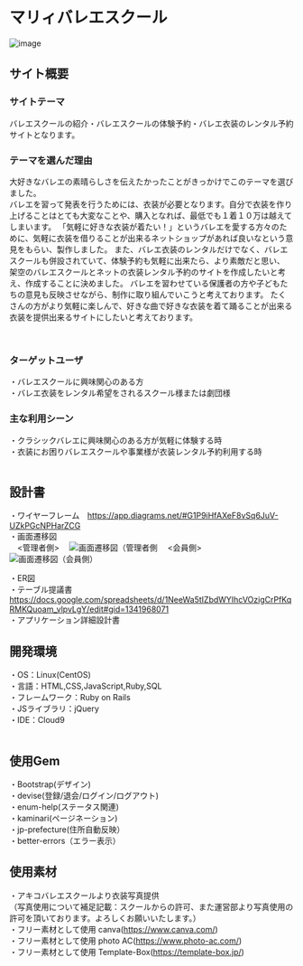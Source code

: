# マリィバレエスクール
​![image](https://github.com/marina-1205/marie_ballet_school/assets/135565720/665a6b70-1eef-461d-a54a-4499c64166e2.jpg)
## サイト概要

### サイトテーマ
バレエスクールの紹介・バレエスクールの体験予約・バレエ衣装のレンタル予約サイトとなります。<br>

### テーマを選んだ理由
大好きなバレエの素晴らしさを伝えたかったことがきっかけでこのテーマを選びました。<br>
バレエを習って発表を行うためには、衣装が必要となります。自分で衣装を作り上げることはとても大変なことや、購入となれば、最低でも１着１０万は越えてしまいます。
「気軽に好きな衣装が着たい！」というバレエを愛する方々のために、気軽に衣装を借りることが出来るネットショップがあれば良いなという意見をもらい、製作しました。
また、バレエ衣装のレンタルだけでなく、バレエスクールも併設されていて、体験予約も気軽に出来たら、より素敵だと思い、
架空のバレエスクールとネットの衣装レンタル予約のサイトを作成したいと考え、作成することに決めました。
バレエを習わせている保護者の方や子どもたちの意見も反映させながら、制作に取り組んでいこうと考えております。
たくさんの方がより気軽に楽しんで、好きな曲で好きな衣装を着て踊ることが出来る衣装を提供出来るサイトにしたいと考えております。

​
### ターゲットユーザ
・バレエスクールに興味関心のある方<br>
・バレエ衣装をレンタル希望をされるスクール様または劇団様<br>

### 主な利用シーン
・クラシックバレエに興味関心のある方が気軽に体験する時<br>
・衣装にお困りバレエスクールや事業様が衣装レンタル予約利用する時<br>
​
## 設計書
・ワイヤーフレーム　https://app.diagrams.net/#G1P9iHfAXeF8vSq6JuV-UZkPGcNPHarZCG<br>
・画面遷移図<br>
　<管理者側>
 　![画面遷移図（管理者側](https://github.com/marina-1205/marie_ballet_school/assets/135565720/e5193292-b4f7-40e7-b60c-2559e5838cf9)
　<会員側> 
　![画面遷移図（会員側）](https://github.com/marina-1205/marie_ballet_school/assets/135565720/ad39a021-1b2c-41ee-ab50-77f867581ed7)
 
・ER図<br>
・テーブル提議書　https://docs.google.com/spreadsheets/d/1NeeWa5tIZbdWYIhcVOzigCrPfKqRMKQuoam_vlpvLgY/edit#gid=1341968071<br>
・アプリケーション詳細設計書<br>

## 開発環境
・OS：Linux(CentOS)<br>
・言語：HTML,CSS,JavaScript,Ruby,SQL<br>
・フレームワーク：Ruby on Rails<br>
・JSライブラリ：jQuery<br>
・IDE：Cloud9<br>
​
## 使用Gem
・Bootstrap(デザイン)<br>
・devise(登録/退会/ログイン/ログアウト)<br>
・enum-help(ステータス関連)<br>
・kaminari(ページネーション)<br>
・jp-prefecture(住所自動反映）<br>
・better-errors（エラー表示）<br>

## 使用素材
・アキコバレエスクールより衣装写真提供<br>
（写真使用について補足記載：スクールからの許可、また運営部より写真使用の許可を頂いております。よろしくお願いいたします。）<br>
・フリー素材として使用 canva(https://www.canva.com/)<br>
・フリー素材として使用 photo AC(https://www.photo-ac.com/)<br>
・フリー素材として使用 Template-Box(https://template-box.jp/)

